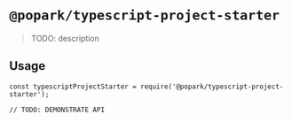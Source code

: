 # `@popark/typescript-project-starter`

> TODO: description

## Usage

```
const typescriptProjectStarter = require('@popark/typescript-project-starter');

// TODO: DEMONSTRATE API
```
